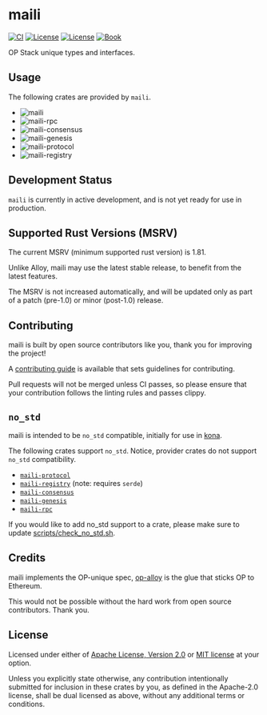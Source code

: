 # maili

<a href="https://github.com/op-rs/maili/actions/workflows/ci.yml"><img src="https://github.com/op-rs/maili/actions/workflows/ci.yml/badge.svg?label=ci" alt="CI"></a>
<a href="https://github.com/op-rs/maili/blob/main/LICENSE-APACHE"><img src="https://img.shields.io/badge/License-APACHE-d1d1f6.svg?label=license&labelColor=2a2f35" alt="License"></a>
<a href="https://github.com/op-rs/maili/blob/main/LICENSE-MIT"><img src="https://img.shields.io/badge/License-MIT-d1d1f6.svg?label=license&labelColor=2a2f35" alt="License"></a>
<a href="https://op-rs.github.io/maili"><img src="https://img.shields.io/badge/Book-854a15?logo=mdBook&labelColor=2a2f35" alt="Book"></a>

OP Stack unique types and interfaces.


## Usage

The following crates are provided by `maili`.

- ![maili](https://img.shields.io/crates/v/maili?label=maili)
- ![maili-rpc](https://img.shields.io/crates/v/maili-rpc?label=maili-rpc)
- ![maili-consensus](https://img.shields.io/crates/v/maili-consensus?label=maili-consensus)
- ![maili-genesis](https://img.shields.io/crates/v/maili-genesis?label=maili-genesis)
- ![maili-protocol](https://img.shields.io/crates/v/maili-protocol?label=maili-protocol)
- ![maili-registry](https://img.shields.io/crates/v/maili-registry?label=maili-registry)


## Development Status

`maili` is currently in active development, and is not yet ready for use in production.


## Supported Rust Versions (MSRV)

The current MSRV (minimum supported rust version) is 1.81.

Unlike Alloy, maili may use the latest stable release,
to benefit from the latest features.

The MSRV is not increased automatically, and will be updated
only as part of a patch (pre-1.0) or minor (post-1.0) release.


## Contributing

maili is built by open source contributors like you, thank you for improving the project!

A [contributing guide][contributing] is available that sets guidelines for contributing.

Pull requests will not be merged unless CI passes, so please ensure that your contribution follows the
linting rules and passes clippy.


## `no_std`

maili is intended to be `no_std` compatible, initially for use in [kona][kona].

The following crates support `no_std`.
Notice, provider crates do not support `no_std` compatibility.

- [`maili-protocol`][maili-protocol]
- [`maili-registry`][maili-registry] (note: requires `serde`)
- [`maili-consensus`][maili-consensus]
- [`maili-genesis`][maili-genesis]
- [`maili-rpc`][maili-rpc]

If you would like to add no_std support to a crate,
please make sure to update [scripts/check_no_std.sh][check-no-std].


## Credits

maili implements the OP-unique spec, [op-alloy][op-alloy] is the glue that sticks OP to Ethereum.

This would not be possible without the hard work from open source contributors. Thank you.


## License

Licensed under either of <a href="LICENSE-APACHE">Apache License, Version
2.0</a> or <a href="LICENSE-MIT">MIT license</a> at your option.

Unless you explicitly state otherwise, any contribution intentionally submitted
for inclusion in these crates by you, as defined in the Apache-2.0 license,
shall be dual licensed as above, without any additional terms or conditions.


<!-- Hyperlinks -->

[check-no-std]: ./scripts/check_no_std.sh

[kona]: https://github.com/op-rs/kona
[op-alloy]: https://github.com/alloy-rs/op-alloy
[contributing]: https://op-rs.github.io/maili

[maili-protocol]: https://crates.io/crates/maili-protocol
[maili-registry]: https://crates.io/crates/maili-registry
[maili-consensus]: https://crates.io/crates/maili-consensus
[maili-genesis]: https://crates.io/crates/maili-genesis
[maili-rpc]: https://crates.io/crates/maili-rpc
